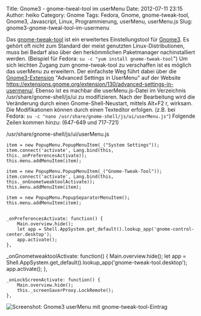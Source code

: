 Title: Gnome3 - gnome-tweal-tool im userMenu
Date: 2012-07-11 23:15
Author: heiko
Category: Gnome
Tags: Fedora, Gnome, gnome-tweak-tool, Gnome3, Javascript, Linux, Programmierung, userMenu, userMenu.js
Slug: gnome3-gnome-tweal-tool-im-usermenu

Das [gnome-tweak-tool][] ist ein erweitertes Einstellungstool für
[Gnome3][]. Es gehört oft nicht zum Standard der meist genutzten
Linux-Distributionen, muss bei Bedarf also über den herkömmlichen
Paketmanager nachinstalliert werden. (Beispiel für Fedora:
`su -c "yum install gnome-tweak-tool`") Um sich leichten Zugang zum
gnome-tweak-tool zu verschaffen ist es möglich das userMenu zu
erweitern. Der einfachste Weg führt dabei über die [Gnome3-Extension][]
"Advanced Settings in UserMenu" auf der Website
<https://extensions.gnome.org/extension/130/advanced-settings-in-usermenu/>.
Ebenso ist es machbar die userMenu.js-Datei im Verzeichnis
/usr/share/gnome-shell/js/ui zu modifizieren. Nach der Bearbeitung wird
die Veränderung durch einen Gnome-Shell-Neustart, mittels Alt+F2 r,
wirksam. Die Modifikationen können durch einen Texteditor erfolgen.
(z.B. bei Fedora:
`su -c "nano /usr/share/gnome-shell/js/ui/userMenu.js"`) Folgende Zeilen
kommen hinzu: (647-649 und 717-721)

/usr/share/gnome-shell/js/ui/userMenu.js

    item = new PopupMenu.PopupMenuItem(_("System Settings"));
    item.connect('activate', Lang.bind(this, this._onPreferencesActivate));
    this.menu.addMenuItem(item);

    item = new PopupMenu.PopupMenuItem(_("Gnome-Tweak-Tool"));
    item.connect('activate', Lang.bind(this, this._onGnometweaktoolActivate));
    this.menu.addMenuItem(item);

    item = new PopupMenu.PopupSeparatorMenuItem();
    this.menu.addMenuItem(item);


    _onPreferencesActivate: function() {
        Main.overview.hide();
        let app = Shell.AppSystem.get_default().lookup_app('gnome-control-center.desktop');
        app.activate();
    },

   _onGnometweaktoolActivate: function() {
    Main.overview.hide();
    let app = Shell.AppSystem.get_default().lookup_app('gnome-tweak-tool.desktop');
        app.activate();
    },

    _onLockScreenActivate: function() {
        Main.overview.hide();
        this._screenSaverProxy.LockRemote();
    },

![Screenshot: Gnome3 userMenu mit gnome-tweak-tool-Eintrag][]

  [gnome-tweak-tool]: https://live.gnome.org/GnomeTweakTool/
    "gnome-tweak-tool"
  [Gnome3]: https://de.wikipedia.org/wiki/Gnome "WP:Gnome"
  [Gnome3-Extension]: https://extensions.gnome.org
    "extensions.gnome.org"
  [Screenshot: Gnome3 userMenu mit gnome-tweak-tool-Eintrag]: http://www.datenpaul.de/archive/gtt_userMenu.png
